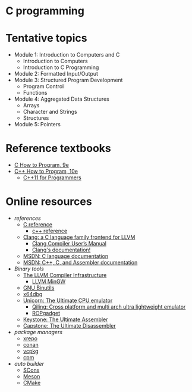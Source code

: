 # C programming

# Tentative topics
- Module 1: Introduction to Computers and C
  - Introduction to Computers
  - Introduction to C Programming
- Module 2: Formatted Input/Output
- Module 3: Structured Program Development
  - Program Control
  - Functions
- Module 4: Aggregated Data Structures
  - Arrays
  - Character and Strings
  - Structures
- Module 5: Pointers


# Reference textbooks
- [C How to Program, 9e](https://github.com/pdeitel/CHowtoProgram9e)
- [C++ How to Program, 10e](https://github.com/pdeitel/CPlusPlusHowToProgram10e)
  - [C++11 for Programmers](https://github.com/pdeitel/CPlusPlus11forProgrammers)


# Online resources
- *references*
  - [C reference](https://en.cppreference.com/w/c)
    - [c++ reference](https://en.cppreference.com)
  - [Clang: a C language family frontend for LLVM](https://clang.llvm.org/)
    - [Clang Compiler User’s Manual](https://clang.llvm.org/docs/UsersManual.html)
    - [Clang's documentation!](https://clang.llvm.org/docs/index.html)
  - [MSDN: C language documentation](https://learn.microsoft.com/en-us/cpp/c-language)
  - [MSDN: C++, C, and Assembler documentation](https://learn.microsoft.com/en-us/cpp)
- *Binary tools*
  - [The LLVM Compiler Infrastructure](https://llvm.org/)
    - [LLVM MinGW](https://github.com/mstorsjo/llvm-mingw)
  - [GNU Binutils](https://www.gnu.org/software/binutils/)
  - [x64dbg](https://x64dbg.com/)
  - [Unicorn: The Ultimate CPU emulator](https://www.unicorn-engine.org/)
    - [Qiling: Cross platform and multi arch ultra lightweight emulator](https://qiling.io)
    - [ROPgadget](https://github.com/JonathanSalwan/ROPgadget)
  - [Keystone: The Ultimate Assembler](https://www.keystone-engine.org/)
  - [Capstone: The Ultimate Disassembler](http://www.capstone-engine.org/)
- *package managers*
  - [xrepo](https://github.com/xmake-io/xrepo)
  - [conan](https://conan.io/)
  - [vcpkg](https://github.com/microsoft/vcpkg)
  - [cpm](https://github.com/cpm-cmake/CPM.cmake)
- *auto builder*
  - [SCons](https://scons.org/)
  - [Meson](https://mesonbuild.com/)
  - [CMake](https://cmake.org/)